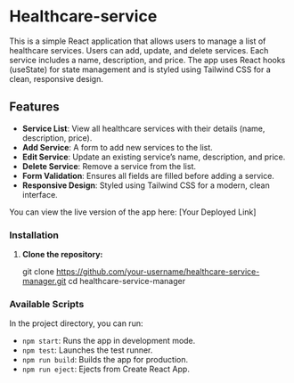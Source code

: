 
# Healthcare-service
This is a simple React application that allows users to manage a list of healthcare services. Users can add, update, and delete services. Each service includes a name, description, and price. The app uses React hooks (useState) for state management and is styled using Tailwind CSS for a clean, responsive design.

## Features

- **Service List**: View all healthcare services with their details (name, description, price).
- **Add Service**: A form to add new services to the list.
- **Edit Service**: Update an existing service’s name, description, and price.
- **Delete Service**: Remove a service from the list.
- **Form Validation**: Ensures all fields are filled before adding a service.
- **Responsive Design**: Styled using Tailwind CSS for a modern, clean interface.

You can view the live version of the app here: [Your Deployed Link]

### Installation

1. **Clone the repository:**

   git clone https://github.com/your-username/healthcare-service-manager.git
   cd healthcare-service-manager




   

### Available Scripts
In the project directory, you can run:
- `npm start`: Runs the app in development mode.
- `npm test`: Launches the test runner.
- `npm run build`: Builds the app for production.
- `npm run eject`: Ejects from Create React App.



